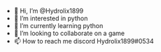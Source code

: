 - 👋 Hi, I’m @Hydrolix1899
- 👀 I’m interested in python
- 🌱 I’m currently learning python
- 💞️ I’m looking to collaborate on a game
- 📫 How to reach me discord Hydrolix1899#0534

<!---
Hydrolix1899/Hydrolix1899 is a ✨ special ✨ repository because its `README.md` (this file) appears on your GitHub profile.
You can click the Preview link to take a look at your changes.
--->

